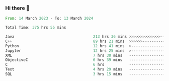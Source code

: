 ### Hi there 👋

<!--
**luoxuanzao/luoxuanzao** is a ✨ _special_ ✨ repository because its `README.md` (this file) appears on your GitHub profile.

Here are some ideas to get you started:

- 🔭 I’m currently working on ...
- 🌱 I’m currently learning ...
- 👯 I’m looking to collaborate on ...
- 🤔 I’m looking for help with ...
- 💬 Ask me about ...
- 📫 How to reach me: ...
- 😄 Pronouns: ...
- ⚡ Fun fact: ...
-->

<!--START_SECTION:waka-->

```rust
From: 14 March 2023 - To: 13 March 2024

Total Time: 375 hrs 55 mins

Java                                   213 hrs 36 mins >>>>>>>>>>>>>>-----------   56.61 %
C++                                    89 hrs 21 mins  >>>>>>-------------------   23.68 %
Python                                 12 hrs 41 mins  >------------------------   03.36 %
Jupyter                                12 hrs 25 mins  >------------------------   03.29 %
XML                                    7 hrs 30 mins   -------------------------   01.99 %
ObjectiveC                             6 hrs 39 mins   -------------------------   01.77 %
C                                      6 hrs           -------------------------   01.59 %
Text                                   4 hrs 29 mins   -------------------------   01.19 %
SQL                                    3 hrs 15 mins   -------------------------   00.86 %
```

<!--END_SECTION:waka-->